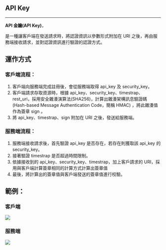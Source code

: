 ## API Key

---

**API 金鑰\(API Key\)**，

是一種讓客戶端在發送請求時，將認證資訊以參數形式附加在 URI 之後，再由服務端接收請求，並對認證資訊進行驗證的認證方式。

## 運作方式

### 客戶端流程：

1. 客戶端向服務端完成註冊後，會從服務端取得 api\_key 及 security\_key。
2. 客戶端請求存取資源時，根據 api\_key、security\_key、timestrap、rest\_uri，採用安全雜湊演算法\(SHA256\)，計算出雜湊架構訊息驗證碼\(Hash-based Message Authentication Code，簡稱 HMAC\) ，將此雜湊值作為簽章 sign 。
3. 將 api\_key、timestrap、sign 附加在 URI 之後，發送給服務端。

### 服務端流程：

1. 服務端接收請求後，首先驗證 api\_key 是否存在，若存在則獲取該 api\_key 的 security\_key。
2. 接著驗證 timestrap 是否超過時間限制。
3. 依據接收到的 api\_key、security\_key、timestrap，加上客戶請求的 URI，採用與客戶端計算簽章相同的計算方式計算出簽章值
4. 最後，將計算出的簽章值與客戶端發送的簽章值進行校驗。

## 範例：

### 客戶端

![](http://fanli7.net/uploads/allimg/2016-05-16/2015101611045213385client.png)

### 服務端

![](http://fanli7.net/uploads/allimg/2016-05-16/2015101611045762856server.png)

